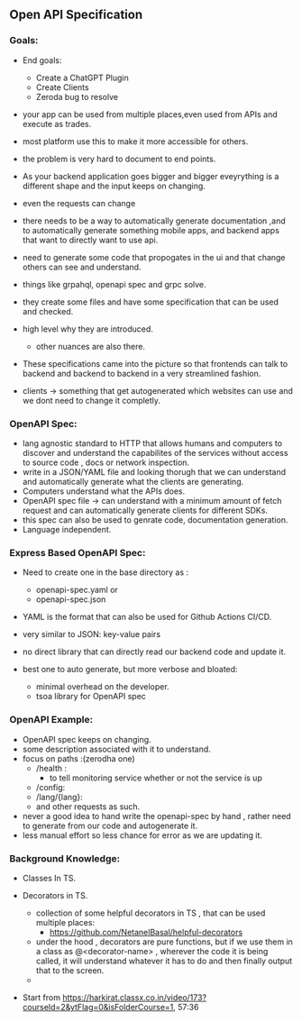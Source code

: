 ## Open API Specification 

### Goals:
- End goals:
  - Create a ChatGPT Plugin
  - Create Clients
  - Zeroda bug to resolve
  
- your app can be used from multiple places,even used from APIs and execute as trades.
- most platform use this to make it more accessible for others.
- the problem is very hard to document to end points.
- As your backend application goes bigger and bigger eveyrything is a different shape and the input keeps on changing.
- even the requests can change 
- there needs to be a way to automatically generate documentation ,and to automatically generate something mobile apps, and backend apps that want to directly want to use api.
- need to generate some code that propogates in the ui and that change others can see and understand.
- things like grpahql, openapi spec and grpc solve.
- they create some files and have some specification that can be used and checked.
- high level why they are introduced. 
  - other nuances are also there.
  
- These specifications came into the picture so that frontends can talk to backend and backend to backend in a very streamlined fashion.

- clients -> something that get autogenerated which websites can use and we dont need to change it completly.

### OpenAPI Spec:
- lang agnostic standard to HTTP that allows humans and computers to discover and understand the capabilites of the services without access to source code , docs or network inspection.
- write in a JSON/YAML file and looking thorugh that we can understand and automatically generate what the clients are generating.
- Computers understand what the APIs does.
- OpenAPI spec file -> can understand with a minimum amount of fetch request and can automatically generate clients for different SDKs.
- this spec can also be used to genrate code, documentation generation. 
- Language independent.

### Express Based OpenAPI Spec:
- Need to create one in the base directory as :
  - openapi-spec.yaml or
  - openapi-spec.json
  
- YAML is the format that can also be used for Github Actions CI/CD.
- very similar to JSON: key-value pairs
- no direct library that can directly read our backend code and update it.
- best one to auto generate, but more verbose and bloated:
  - minimal overhead on the developer.
  - tsoa library for OpenAPI spec


### OpenAPI Example:
- OpenAPI spec keeps on changing.
- some description associated with it to understand.
- focus on paths :(zerodha one)
  - /health :
    - to tell monitoring service whether or not the service is up
  - /config:
  - /lang/{lang}:
  - and other requests as such.
- never a good idea to hand write the openapi-spec by hand , rather need to generate from our code and autogenerate it.
- less manual effort so less chance for error as we are updating it.


### Background Knowledge:

- Classes In TS.
- Decorators in TS.
  - collection of some helpful decorators in TS , that can be used multiple places:
    - https://github.com/NetanelBasal/helpful-decorators
  - under the hood , decorators are pure functions, but if we use them in a class as @\<decorator-name> , wherever the code it is being called, it will understand whatever it has to do and then finally output that to the screen.
  - 

- Start from https://harkirat.classx.co.in/video/173?courseId=2&ytFlag=0&isFolderCourse=1, 57:36